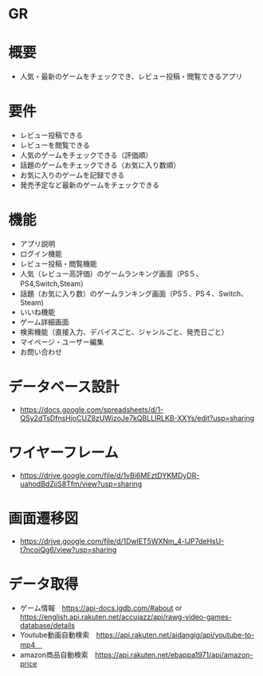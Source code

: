 # GR

# 概要
- 人気・最新のゲームをチェックでき、レビュー投稿・閲覧できるアプリ
# 要件
- レビュー投稿できる
- レビューを閲覧できる
- 人気のゲームをチェックできる（評価順）
- 話題のゲームをチェックできる（お気に入り数順）
- お気に入りのゲームを記録できる
- 発売予定など最新のゲームをチェックできる
# 機能
- アプリ説明
- ログイン機能
- レビュー投稿・閲覧機能
- 人気（レビュー高評価）のゲームランキング画面（PS５、PS4,Switch,Steam）
- 話題（お気に入り数）のゲームランキング画面（PS５、PS４、Switch、Steam)
- いいね機能
- ゲーム詳細画面
- 検索機能（直接入力、デバイスごと、ジャンルごと、発売日ごと）
- マイページ・ユーザー編集
- お問い合わせ

# データベース設計
- https://docs.google.com/spreadsheets/d/1-QSy2dTsDfnsHjoCUZ8zUWizoJe7kQBLLIRLKB-XXYs/edit?usp=sharing

# ワイヤーフレーム
- https://drive.google.com/file/d/1vBi6MEztDYKMDyDR-uahodBdZjiS8Tfm/view?usp=sharing

# 画面遷移図
- https://drive.google.com/file/d/1DwlET5WXNm_4-lJP7deHsU-t7ncoiQg6/view?usp=sharing

# データ取得
- ゲーム情報　https://api-docs.igdb.com/#about or https://english.api.rakuten.net/accujazz/api/rawg-video-games-database/details
- Youtube動画自動検索　https://api.rakuten.net/aidangig/api/youtube-to-mp4　
- amazon商品自動検索　https://api.rakuten.net/ebappa1971/api/amazon-price
